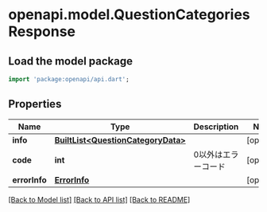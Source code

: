 # openapi.model.QuestionCategoriesResponse

## Load the model package
```dart
import 'package:openapi/api.dart';
```

## Properties
Name | Type | Description | Notes
------------ | ------------- | ------------- | -------------
**info** | [**BuiltList&lt;QuestionCategoryData&gt;**](QuestionCategoryData.md) |  | [optional] 
**code** | **int** | 0以外はエラーコード | [optional] 
**errorInfo** | [**ErrorInfo**](ErrorInfo.md) |  | [optional] 

[[Back to Model list]](../README.md#documentation-for-models) [[Back to API list]](../README.md#documentation-for-api-endpoints) [[Back to README]](../README.md)


